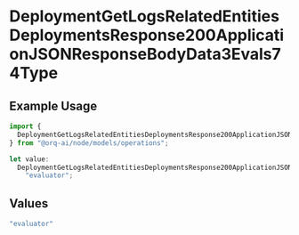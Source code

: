 # DeploymentGetLogsRelatedEntitiesDeploymentsResponse200ApplicationJSONResponseBodyData3Evals74Type

## Example Usage

```typescript
import {
  DeploymentGetLogsRelatedEntitiesDeploymentsResponse200ApplicationJSONResponseBodyData3Evals74Type,
} from "@orq-ai/node/models/operations";

let value:
  DeploymentGetLogsRelatedEntitiesDeploymentsResponse200ApplicationJSONResponseBodyData3Evals74Type =
    "evaluator";
```

## Values

```typescript
"evaluator"
```